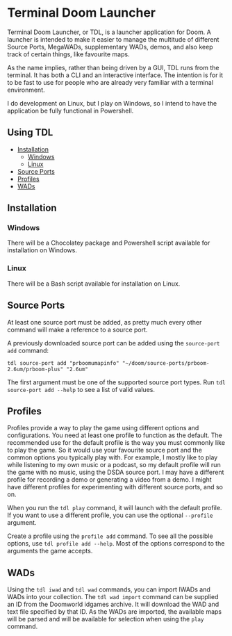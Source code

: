 # Terminal Doom Launcher

Terminal Doom Launcher, or TDL, is a launcher application for Doom. A launcher is intended to make it easier to manage the multitude of different Source Ports, MegaWADs, supplementary WADs, demos, and also keep track of certain things, like favourite maps.

As the name implies, rather than being driven by a GUI, TDL runs from the terminal. It has both a CLI and an interactive interface. The intention is for it to be fast to use for people who are already very familiar with a terminal environment.

I do development on Linux, but I play on Windows, so I intend to have the application be fully functional in Powershell.

## Using TDL

- [Installation](#installation)
    - [Windows](#windows)
    - [Linux](#linux)
- [Source Ports](#source-ports)
- [Profiles](#profiles)
- [WADs](#wads)

## Installation

### Windows

There will be a Chocolatey package and Powershell script available for installation on Windows.

### Linux

There will be a Bash script available for installation on Linux.

## Source Ports

At least one source port must be added, as pretty much every other command will make a reference to a source port.

A previously downloaded source port can be added using the `source-port add` command:
```
tdl source-port add "prboomumapinfo" "~/doom/source-ports/prboom-2.6um/prboom-plus" "2.6um"
```

The first argument must be one of the supported source port types. Run `tdl source-port add --help` to see a list of valid values.

## Profiles

Profiles provide a way to play the game using different options and configurations. You need at least one profile to function as the default. The recommended use for the default profile is the way you must commonly like to play the game. So it would use your favourite source port and the common options you typically play with. For example, I mostly like to play while listening to my own music or a podcast, so my default profile will run the game with no music, using the DSDA source port. I may have a different profile for recording a demo or generating a video from a demo. I might have different profiles for experimenting with different source ports, and so on.

When you run the `tdl play` command, it will launch with the default profile. If you want to use a different profile, you can use the optional `--profile` argument.

Create a profile using the `profile add` command. To see all the possible options, use `tdl profile add --help`. Most of the options correspond to the arguments the game accepts.

## WADs

Using the `tdl iwad` and `tdl wad` commands, you can import IWADs and WADs into your collection. The `tdl wad import` command can be supplied an ID from the Doomworld idgames archive. It will download the WAD and text file specified by that ID. As the WADs are imported, the available maps will be parsed and will be available for selection when using the `play` command.

